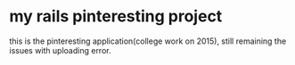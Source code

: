# my rails pinteresting project

this is the pinteresting application(college work on 2015), still remaining the issues with uploading error. 

